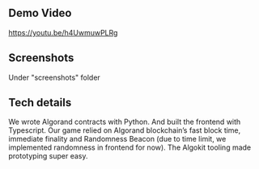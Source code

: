 ## Demo Video

https://youtu.be/h4UwmuwPLRg

## Screenshots 

Under "screenshots" folder

## Tech details

We wrote Algorand contracts with Python. And built the frontend with Typescript. Our game relied on Algorand blockchain’s fast block time, immediate finality and Randomness Beacon (due to time limit, we implemented randomness in frontend for now). The Algokit tooling made prototyping super easy.
